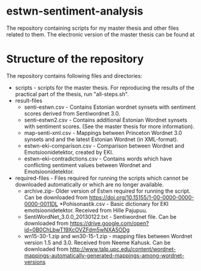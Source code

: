 # estwn-sentiment-analysis
The repository containing scripts for my master thesis and other files related to them.
The electronic version of the master thesis can be found at 
# Structure of the repository
The repository contains following files and directories:
* scripts - scripts for the master thesis. For reproducing the results of the practical part of the thesis, run "all-steps.sh".
* result-files
	* senti-estwn.csv - Contains Estonian wordnet synsets with sentiment scores derived from Sentiwordnet 3.0.
	* senti-estwn2.csv - Contains additional Estonian Wordnet synsets with sentiment scores. (See the master thesis for more information).
	* map-senti-xml.csv - Mappings between Princeton Wordnet 3.0 synsets and and the latest Estonian Wordnet (in XML-format).
	* estwn-eki-comparison.csv - Comparison between Wordnet and Emotsioonidetektor, created by EKI.
	* estwn-eki-contradictions.csv - Contains words which have conflicting sentiment values between Wordnet and Emotsioonidetektor.
* required-files - Files required for running the scripts which cannot be downloaded automatically or which are no longer available.
	* archive.zip- Older version of Estwn required for running the script. Can be downloaded from   https://doi.org/10.15155/1-00-0000-0000-0000-0011DL
	*Pohisonastik.csv - Basic dictionary for EKI emotsioonidetektor. Received from Hille Pajupuu.
	* SentiWordNet_3.0.0_20130122.txt - Sentiwordnet file. Can be downloaded from https://drive.google.com/open?id=0B0ChLbwT19XcOVZFdm5wNXA5ODg
	* wn15-30-1.zip and wn30-15-1.zip - mapping files between Wordnet version 1.5 and 3.0. Received from Neeme Kahusk. Can be downloaded from   http://www.talp.upc.edu/content/wordnet-mappings-automatically-generated-mappings-among-wordnet-versions
